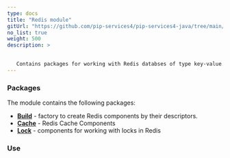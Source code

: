 ```yaml
---
type: docs
title: "Redis module"
gitUrl: "https://github.com/pip-services4/pip-services4-java/tree/main/pip-services4-redis-java"
no_list: true
weight: 500
description: > 

 
   Contains packages for working with Redis databses of type key-value.
---
```


### Packages

The module contains the following packages:
- [**Build**](build) - factory to create Redis components by their descriptors.
- [**Cache**](cache) - Redis Cache Components
- [**Lock**](lock) - components for working with locks in Redis


### Use


